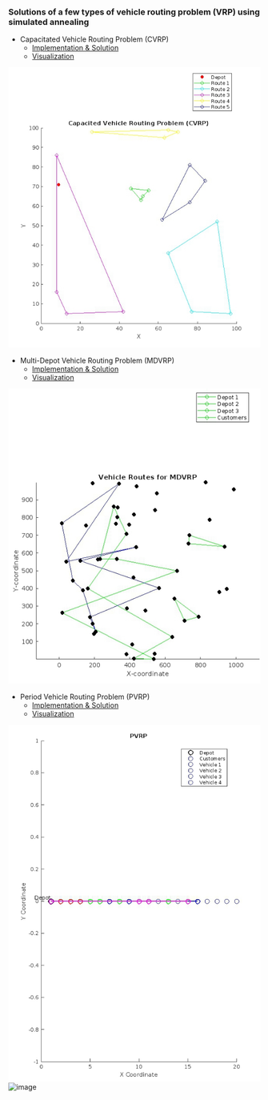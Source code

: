 ### Solutions of a few types of vehicle routing problem (VRP) using simulated annealing 
 * Capacitated Vehicle Routing Problem (CVRP)
   * [Implementation & Solution](https://github.com/KMORaza/VRP-Simulated-Annealing/blob/main/solutions/cvrp.cpp)
   * [Visualization](https://github.com/KMORaza/VRP-Simulated-Annealing/blob/main/visualization/cvrp.m)

![](https://github.com/KMORaza/VRP-Simulated-Annealing/blob/main/figures/Figure%202024-07-21%2000_48_13.png) 

 * Multi-Depot Vehicle Routing Problem (MDVRP)
   * [Implementation & Solution](https://github.com/KMORaza/VRP-Simulated-Annealing/blob/main/solutions/mdvrp.cpp)
   * [Visualization](https://github.com/KMORaza/VRP-Simulated-Annealing/blob/main/visualization/mdvrp.m)

![](https://github.com/KMORaza/VRP-Simulated-Annealing/blob/main/figures/Figure%202024-07-21%2000_48_17.png) 

 * Period Vehicle Routing Problem (PVRP)
   * [Implementation & Solution](https://github.com/KMORaza/VRP-Simulated-Annealing/blob/main/solutions/pvrp.cpp)
   * [Visualization](https://github.com/KMORaza/VRP-Simulated-Annealing/blob/main/visualization/pvrp.m) 

![](https://github.com/KMORaza/VRP-Simulated-Annealing/blob/main/figures/Figure%202024-07-21%2004_41_60.png) 
![image](https://github.com/user-attachments/assets/cfc6c7f0-04b8-4ccf-9eb8-780b341e3bdb)



